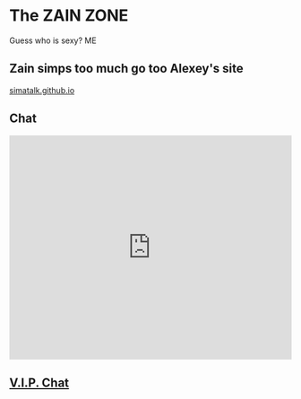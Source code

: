 # The ZAIN ZONE

Guess who is sexy? ME

## Zain simps too much go too Alexey's site
[simatalk.github.io](https://simatalk.github.io)

## Chat

<script async src="http://tlk.io/embed.js" type="text/javascript"></script> <iframe src="https://tlk.io/zainiszain" width="100%" height="400" frameborder="0" scrolling="no"></iframe>

## [V.I.P. Chat](https://jstrieb.github.io/link-lock/#eyJ2IjoiMC4wLjEiLCJlIjoiQ1QzOE4yUjhrMTIrYWl1Um9HRzc1ZzU1R2dzTXVGQ0RZaVBmd2JOQmJnR2l3VFhqeUFEYkx6SmIrSDZSbHB6bUVneUhTYWlSdzg5Zk1RQy9BYk16YXJJPSIsImkiOiJ0ZEZacWc4L3pyeWoyYy9QIn0=)
